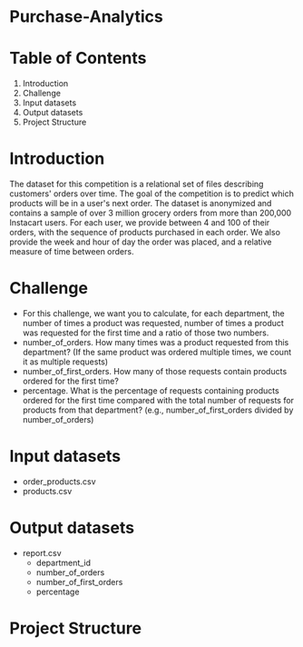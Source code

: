 # Purchase-Analytics
# Table of Contents
 1. Introduction
 2. Challenge
 3. Input datasets
 4. Output datasets
 5. Project Structure
# Introduction
The dataset for this competition is a relational set of files describing customers' orders over time. The goal of the competition is to predict which products will be in a user's next order. The dataset is anonymized and contains a sample of over 3 million grocery orders from more than 200,000 Instacart users. For each user, we provide between 4 and 100 of their orders, with the sequence of products purchased in each order. We also provide the week and hour of day the order was placed, and a relative measure of time between orders.
# Challenge
* For this challenge, we want you to calculate, for each department, the number of times a product was requested, number of times a product was requested for the first time and a ratio of those two numbers.
* number_of_orders. How many times was a product requested from this department? (If the same product was ordered multiple times, we count it as multiple requests)
* number_of_first_orders. How many of those requests contain products ordered for the first time?
* percentage. What is the percentage of requests containing products ordered for the first time compared with the total number of requests for products from that department? (e.g., number_of_first_orders divided by number_of_orders)
# Input datasets
* order_products.csv
* products.csv
# Output datasets
* report.csv
  * department_id
  * number_of_orders
  * number_of_first_orders
  * percentage
# Project Structure

